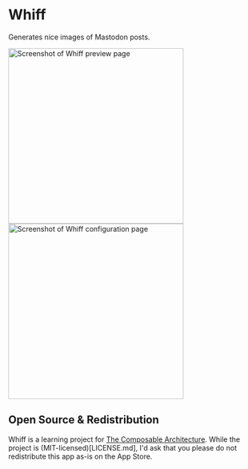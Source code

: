 # Whiff
Generates nice images of Mastodon posts.

<img src="https://user-images.githubusercontent.com/342665/210529619-a93591e2-783d-4f0a-810c-3bd34d7dca76.png" width="350" alt="Screenshot of Whiff preview page" /><img src="https://user-images.githubusercontent.com/342665/210529654-c757e6fd-c166-4dbe-ae6f-73708e8d3db3.png" width="350" alt="Screenshot of Whiff configuration page" />

## Open Source & Redistribution

Whiff is a learning project for [The Composable Architecture](https://github.com/pointfreeco/swift-composable-architecture). While the project is (MIT-licensed)[LICENSE.md], I'd ask that you please do not redistribute this app as-is on the App Store.

